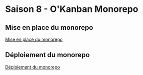 # Saison 8 - O'Kanban Monorepo

## Mise en place du monorepo

[Mise en place du monorepo](./__docs/monorepo.md)

## Déploiement du monorepo

[Déploiement du monorepo](./__docs/deploiement.md)
